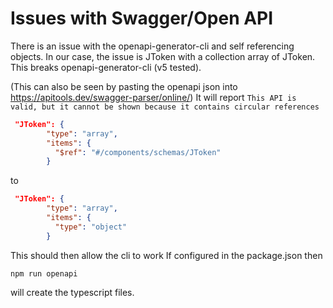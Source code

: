# Issues with Swagger/Open API

There is an issue with the openapi-generator-cli and self referencing objects.
In our case, the issue is JToken with a collection array of JToken.
This breaks openapi-generator-cli (v5 tested).

(This can also be seen by pasting the openapi json into https://apitools.dev/swagger-parser/online/)
It will report `This API is valid, but it cannot be shown because it contains circular references
`


```json
 "JToken": {
        "type": "array",
        "items": {
          "$ref": "#/components/schemas/JToken"
        }
```

to

```json
 "JToken": {
        "type": "array",
        "items": {
          "type": "object"
        }
```

This should then allow the cli to work 
If configured in the package.json then

`npm run openapi`  

will create the typescript files.


